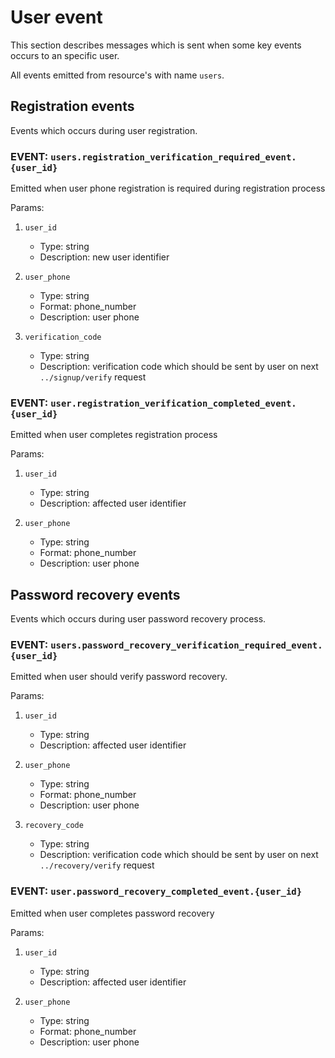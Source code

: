 # User event

This section describes messages which is sent when some key events occurs to an specific user.

All events emitted from resource's with name `users`.

## Registration events

Events which occurs during user registration.

### **EVENT:** `users.registration_verification_required_event.{user_id}`

Emitted when user phone registration is required during registration process

Params:

1) `user_id`
    * Type: string
    * Description: new user identifier

2) `user_phone`
    * Type: string
    * Format: phone_number
    * Description: user phone

3) `verification_code`
    * Type: string
    * Description: verification code which should be sent by user on next `../signup/verify` request

### **EVENT:** `user.registration_verification_completed_event.{user_id}`

Emitted when user completes registration process

Params:

1) `user_id`
    * Type: string
    * Description: affected user identifier
    
2) `user_phone`
    * Type: string
    * Format: phone_number
    * Description: user phone

## Password recovery events

Events which occurs during user password recovery process.

### **EVENT:** `users.password_recovery_verification_required_event.{user_id}`

Emitted when user should verify password recovery.

Params:

1) `user_id`
    * Type: string
    * Description: affected user identifier

2) `user_phone`
    * Type: string
    * Format: phone_number
    * Description: user phone

3) `recovery_code`
    * Type: string
    * Description: verification code which should be sent by user on next `../recovery/verify` request

### **EVENT:** `user.password_recovery_completed_event.{user_id}`

Emitted when user completes password recovery

Params:

1) `user_id`
    * Type: string
    * Description: affected user identifier

2) `user_phone`
    * Type: string
    * Format: phone_number
    * Description: user phone
